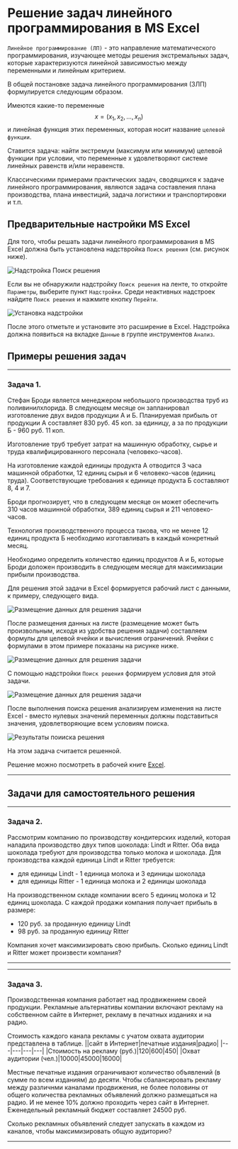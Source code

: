 # Решение задач линейного программирования в MS Excel

`Линейное программирование (ЛП)` - это направление математического программирования, изучающее методы решения экстремальных задач, которые характеризуются линейной зависимостью между переменными и линейным критерием.

В общей постановке задача линейного программирования (ЗЛП) формулируется следующим образом.

Имеются какие-то переменные $$x = (x_1, x_2,…, x_n)$$ и линейная функция этих переменных, которая носит название `целевой функции`. 

Ставится задача: найти экстремум (максимум или минимум) целевой функции при условии, что переменные x удовлетворяют системе линейных равенств и/или неравенств.

Классическими примерами практических задач, сводящихся к задаче
линейного программирования, являются задача составления плана производства, плана инвестиций, задача логистики и транспортировки и т.п.

## Предварительные настройки MS Excel

Для того, чтобы решать задачи линейного программирования в MS Excel должна быть установлена надствройка `Поиск решения` (см. рисунок ниже). 

![Надстройка Поиск решения](https://github.com/SerjiEvg/computer_science_course/blob/master/Assignments%20for%20lectures/images/extension%20find%20resolv.jpg?raw=true)

Если вы не обнаружили надстройку `Поиск решения` на ленте, то откройте `Параметры`, выберите пункт `Надстройки`. Среди неактивных надстроек найдите `Поиск решения` и нажмите кнопку `Перейти`. 

![Установка надстройки](https://github.com/SerjiEvg/computer_science_course/blob/master/Assignments%20for%20lectures/images/set%20extension%20find%20resolv.jpg?raw=true)


После этого отметьте и установите это расширение в Excel. Надстройка должна появиться на вкладке `Данные` в группе инструментов `Анализ`.

## Примеры решения задач

___
### Задача 1. 

Стефан Броди является менеджером небольшого производства труб из поливинилхлорида. В следующем месяце он запланировал изготовление двух видов продукции А и Б. Планируемая прибыль от продукции А составляет 830 руб. 45 коп. за единицу, а за по продукции Б - 960 руб. 11 коп.

Изготовление труб требует затрат на машинную обработку, сырье и труда квалифицированного персонала (человеко-часов).

На изготовление каждой единицы продукта А отводится 3 часа машинной обработки, 12 единиц сырья и 6 человеко-часов (единиц труда). Соответствующие требования к единице продукта Б составляют 8, 4 и 7. 

Броди прогнозирует, что в следующем месяце он может обеспечить 310 часов машинной обработки, 389 единиц сырья и 211 человеко-часов. 

Технология производственного процесса такова, что не менее 12 единиц продукта Б необходимо изготавливать в каждый конкретный месяц.

Необходимо определить количество единиц продуктов А и Б, которые Броди доложен производить в следующем месяце для максимизации прибыли производства.

Для решения этой задачи в Excel формируется рабочий лист с данными, к примеру, следующего вида.

![Размещение данных для решения задачи](https://github.com/SerjiEvg/computer_science_course/blob/master/Assignments%20for%20lectures/images/ex1_excel.jpg?raw=true)

После размещения данных на листе (размещение может быть произвольным, исходя из удобства решения задачи) составляем формулы для целевой ячейки и вычисления ограничений. Ячейки с формулами в этом примере показаны на рисунке ниже.

![Размещение данных для решения задачи](https://github.com/SerjiEvg/computer_science_course/blob/master/Assignments%20for%20lectures/images/ex2_excel.jpg?raw=true)

С помощью надстройки `Поиск решения` формируем условия для этой задачи. 

![Размещение данных для решения задачи](https://github.com/SerjiEvg/computer_science_course/blob/master/Assignments%20for%20lectures/images/ex3_excel.jpg?raw=true)

После выполнения поиска решения анализируем изменения на листе Excel - вместо нулевых значений переменных должны подставиться значения, удовлетворяющие всем условиям поиска.

![Результаты поииска решения](https://github.com/SerjiEvg/computer_science_course/blob/master/Assignments%20for%20lectures/images/ex4_excel.jpg?raw=true)

На этом задача считается решенной.

Решение можно посмотреть в рабочей книге [Excel](https://github.com/SerjiEvg/computer_science_course/blob/master/Assignments%20for%20lectures/%D0%9F%D1%80%D0%B8%D0%BC%D0%B5%D1%80%D1%8B%20%D1%80%D0%B5%D1%88%D0%B5%D0%BD%D0%B8%D1%8F%20%D0%B7%D0%B0%D0%B4%D0%B0%D1%87%20%D0%BB%D0%B8%D0%BD%D0%B5%D0%B9%D0%BD%D0%BE%D0%B3%D0%BE%20%D0%BF%D1%80%D0%BE%D0%B3%D1%80%D0%B0%D0%BC%D0%BC%D0%B8%D1%80%D0%BE%D0%B2%D0%B0%D0%BD%D0%B8%D1%8F.xlsx?raw=true). 

___


## Задачи для самостоятельного решения

___
### Задача 2. 

Рассмотрим компанию по производству кондитерских изделий, которая наладила производство двух типов шоколада: Lindt и Ritter. Оба вида шоколада требуют для производства только молока и шоколада. Для производства каждой единица Lindt и Ritter требуется:
- для единицы Lindt - 1 единица молока и 3 единицы шоколада
- для единицы Ritter - 1 единица молока и 2 единицы шоколада

На производственном складе компании всего 5 единиц молока и 12 единиц шоколада. С каждой продажи компания получает прибыль в размере:
- 120 руб. за проданную единицу Lindt
- 98 руб. за проданную единицу Ritter

Компания хочет максимизировать свою прибыль. Сколько единиц Lindt и Ritter может произвести компания?
___

___
### Задача 3. 

Производственная компания работает над продвижением своей продукции. Рекламные альтернативы компании включают рекламу на собственном сайте в Интернет, рекламу в печатных изданиях и на радио.

Стоимость каждого канала рекламы с учатом охвата аудитории представлена в таблице.
||сайт в Интернет|печатные издания|радио|
|---|---|---|---|
|Стоимость на рекламу (руб.)|120|600|450|
|Охват аудитории (чел.)|10000|45000|16000|

Местные печатные издания ограничивают количество объявлений (в сумме по всем изданиям) до десяти. Чтобы сбалансировать рекламу между различнми каналами продвижения, не более половины от общего количества рекламных объявлений должно размещаться на радио. И не менее 10% должно проходить через сайт в Интернет. Еженедельный рекламный бюджет составляет 24500 руб. 

Сколько рекламных объявлений следует запускать в каждом из каналов, чтобы максимизировать общую аудиторию?

___





